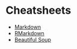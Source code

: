 # Cheatsheets


* [Markdown](https://www.markdownguide.org/basic-syntax)
* [RMarkdown](https://www.rstudio.com/wp-content/uploads/2015/02/rmarkdown-cheatsheet.pdf)
* [Beautiful Soup](http://akul.me/blog/2016/beautifulsoup-cheatsheet/)
